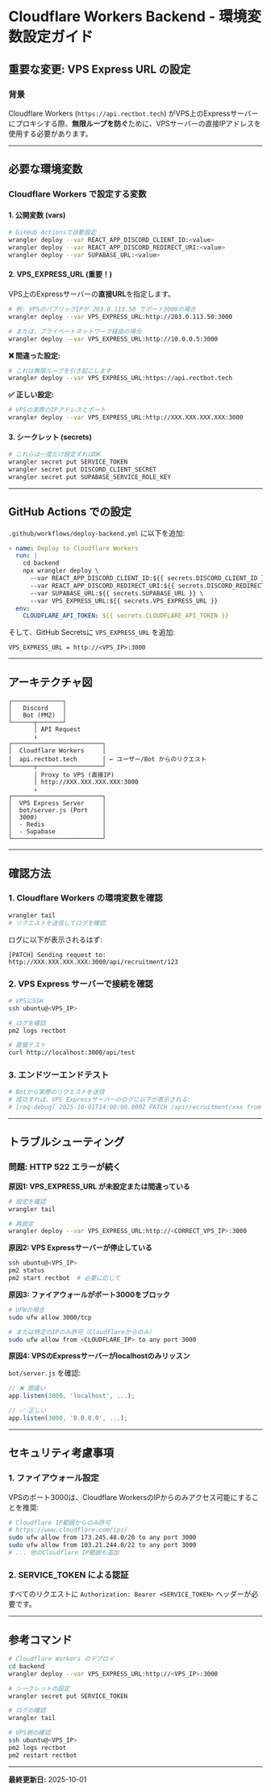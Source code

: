 # Cloudflare Workers Backend - 環境変数設定ガイド

## 重要な変更: VPS Express URL の設定

### 背景
Cloudflare Workers (`https://api.rectbot.tech`) がVPS上のExpressサーバーにプロキシする際、**無限ループを防ぐ**ために、VPSサーバーの直接IPアドレスを使用する必要があります。

---

## 必要な環境変数

### Cloudflare Workers で設定する変数

#### 1. 公開変数 (vars)
```bash
# GitHub Actionsで自動設定
wrangler deploy --var REACT_APP_DISCORD_CLIENT_ID:<value>
wrangler deploy --var REACT_APP_DISCORD_REDIRECT_URI:<value>
wrangler deploy --var SUPABASE_URL:<value>
```

#### 2. **VPS_EXPRESS_URL** (重要！)
VPS上のExpressサーバーの**直接URL**を指定します。

```bash
# 例: VPSのパブリックIPが 203.0.113.50 でポート3000の場合
wrangler deploy --var VPS_EXPRESS_URL:http://203.0.113.50:3000

# または、プライベートネットワーク経由の場合
wrangler deploy --var VPS_EXPRESS_URL:http://10.0.0.5:3000
```

**❌ 間違った設定:**
```bash
# これは無限ループを引き起こします
wrangler deploy --var VPS_EXPRESS_URL:https://api.rectbot.tech
```

**✅ 正しい設定:**
```bash
# VPSの実際のIPアドレスとポート
wrangler deploy --var VPS_EXPRESS_URL:http://XXX.XXX.XXX.XXX:3000
```

#### 3. シークレット (secrets)
```bash
# これらは一度だけ設定すればOK
wrangler secret put SERVICE_TOKEN
wrangler secret put DISCORD_CLIENT_SECRET
wrangler secret put SUPABASE_SERVICE_ROLE_KEY
```

---

## GitHub Actions での設定

`.github/workflows/deploy-backend.yml` に以下を追加:

```yaml
- name: Deploy to Cloudflare Workers
  run: |
    cd backend
    npx wrangler deploy \
      --var REACT_APP_DISCORD_CLIENT_ID:${{ secrets.DISCORD_CLIENT_ID }} \
      --var REACT_APP_DISCORD_REDIRECT_URI:${{ secrets.DISCORD_REDIRECT_URI }} \
      --var SUPABASE_URL:${{ secrets.SUPABASE_URL }} \
      --var VPS_EXPRESS_URL:${{ secrets.VPS_EXPRESS_URL }}
  env:
    CLOUDFLARE_API_TOKEN: ${{ secrets.CLOUDFLARE_API_TOKEN }}
```

そして、GitHub Secretsに `VPS_EXPRESS_URL` を追加:
```
VPS_EXPRESS_URL = http://<VPS_IP>:3000
```

---

## アーキテクチャ図

```
┌──────────────┐
│   Discord    │
│   Bot (PM2)  │
└──────┬───────┘
       │ API Request
       ↓
┌─────────────────────────┐
│  Cloudflare Workers     │
│  api.rectbot.tech       │ ← ユーザー/Bot からのリクエスト
└──────┬──────────────────┘
       │ Proxy to VPS (直接IP)
       │ http://XXX.XXX.XXX.XXX:3000
       ↓
┌─────────────────────────┐
│  VPS Express Server     │
│  bot/server.js (Port    │
│  3000)                  │
│  - Redis                │
│  - Supabase             │
└─────────────────────────┘
```

---

## 確認方法

### 1. Cloudflare Workers の環境変数を確認
```bash
wrangler tail
# リクエストを送信してログを確認
```

ログに以下が表示されるはず:
```
[PATCH] Sending request to: http://XXX.XXX.XXX.XXX:3000/api/recruitment/123
```

### 2. VPS Express サーバーで接続を確認
```bash
# VPSにSSH
ssh ubuntu@<VPS_IP>

# ログを確認
pm2 logs rectbot

# 直接テスト
curl http://localhost:3000/api/test
```

### 3. エンドツーエンドテスト
```bash
# Botから実際のリクエストを送信
# 成功すれば、VPS Expressサーバーのログに以下が表示される:
# [req-debug] 2025-10-01T14:00:00.000Z PATCH /api/recruitment/xxx from xxx.xxx.xxx.xxx
```

---

## トラブルシューティング

### 問題: HTTP 522 エラーが続く

**原因1: VPS_EXPRESS_URL が未設定または間違っている**
```bash
# 設定を確認
wrangler tail

# 再設定
wrangler deploy --var VPS_EXPRESS_URL:http://<CORRECT_VPS_IP>:3000
```

**原因2: VPS Expressサーバーが停止している**
```bash
ssh ubuntu@<VPS_IP>
pm2 status
pm2 start rectbot  # 必要に応じて
```

**原因3: ファイアウォールがポート3000をブロック**
```bash
# UFWの場合
sudo ufw allow 3000/tcp

# または特定のIPのみ許可（Cloudflareからのみ）
sudo ufw allow from <CLOUDFLARE_IP> to any port 3000
```

**原因4: VPSのExpressサーバーがlocalhostのみリッスン**

`bot/server.js` を確認:
```javascript
// ❌ 間違い
app.listen(3000, 'localhost', ...);

// ✅ 正しい
app.listen(3000, '0.0.0.0', ...);
```

---

## セキュリティ考慮事項

### 1. ファイアウォール設定
VPSのポート3000は、Cloudflare WorkersのIPからのみアクセス可能にすることを推奨:

```bash
# Cloudflare IP範囲からのみ許可
# https://www.cloudflare.com/ips/
sudo ufw allow from 173.245.48.0/20 to any port 3000
sudo ufw allow from 103.21.244.0/22 to any port 3000
# ... 他のCloudflare IP範囲も追加
```

### 2. SERVICE_TOKEN による認証
すべてのリクエストに `Authorization: Bearer <SERVICE_TOKEN>` ヘッダーが必要です。

---

## 参考コマンド

```bash
# Cloudflare Workers のデプロイ
cd backend
wrangler deploy --var VPS_EXPRESS_URL:http://<VPS_IP>:3000

# シークレットの設定
wrangler secret put SERVICE_TOKEN

# ログの確認
wrangler tail

# VPS側の確認
ssh ubuntu@<VPS_IP>
pm2 logs rectbot
pm2 restart rectbot
```

---

**最終更新日:** 2025-10-01
